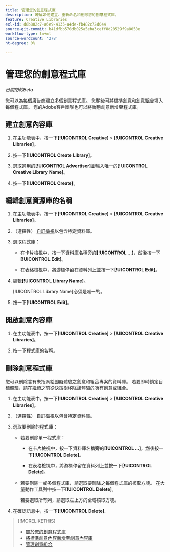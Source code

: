```yaml
---
title: 管理您的創意程式庫
description: 瞭解如何建立、重新命名和刪除您的創意程式庫。
feature: Creative Libraries
exl-id: d8b802c7-a6e9-4135-a4de-fb482c72d044
source-git-commit: b41dfbb570db025a5eba3ceff8d28529f9a8058e
workflow-type: tm+mt
source-wordcount: '278'
ht-degree: 0%

---
```


# 管理您的創意程式庫

*已關閉的Beta*

您可以為每個廣告商建立多個創意程式庫。 您稍後可將[標準創意](creative-add-standard.md)<!-- , dynamic creatives, -->和[創意組合](bundle-manage.md)填入每個程式庫。 您的Adobe客戶團隊也可以將動態創意新增至程式庫。

## 建立創意內容庫

1. 在主功能表中，按一下&#x200B;**[!UICONTROL Creative]** > **[!UICONTROL Creative Libraries]**。

1. 按一下&#x200B;**[!UICONTROL Create Library]**。

1. 選取適用的&#x200B;**[!UICONTROL Advertiser]**&#x200B;並輸入唯一的&#x200B;**[!UICONTROL Creative Library Name]**。

1. 按一下&#x200B;**[!UICONTROL Create]**。

## 編輯創意資源庫的名稱

1. 在主功能表中，按一下&#x200B;**[!UICONTROL Creative]** > **[!UICONTROL Creative Libraries]**。

1. （選擇性） [自訂檢視](/help/creative/introduction/customize-data-views.md)以包含特定資料庫。

1. 選取程式庫：

   * 在卡片檢視中，按一下資料庫名稱旁的&#x200B;**[!UICONTROL ...]**，然後按一下&#x200B;**[!UICONTROL Edit]**。

   * 在表格檢視中，將游標停留在資料列上並按一下&#x200B;**[!UICONTROL Edit]**。

1. 編輯&#x200B;**[!UICONTROL Library Name]**。

   [!UICONTROL Library Name]必須是唯一的。

1. 按一下&#x200B;**[!UICONTROL Edit]**。

## 開啟創意內容庫

1. 在主功能表中，按一下&#x200B;**[!UICONTROL Creative]** > **[!UICONTROL Creative Libraries]**。

1. 按一下程式庫的名稱。

## 刪除創意程式庫

您可以刪除含有未指派給[即時](/help/creative/experiences/experience-about.md#experience-statuses-experience-statuses)體驗之創意和組合專案的資料庫。 若要即時鎖定目標體驗，請在繼續之前[從決策樹](/help/creative/experiences/experience-target-node-delete.md)移除該體驗的所有創意或組合。<!-- Not an option as of 3/4: > For an untargeted live experience, [remove any assigned creatives from the associated ad tag](/help/creative/experiences/experience-tag-assign-creatives.md) before you continue. -->

1. 在主功能表中，按一下&#x200B;**[!UICONTROL Creative]** > **[!UICONTROL Creative Libraries]**。

1. （選擇性） [自訂檢視](/help/creative/introduction/customize-data-views.md)以包含特定資料庫。

1. 選取要刪除的程式庫：

   * 若要刪除單一程式庫：

      * 在卡片檢視中，按一下資料庫名稱旁的&#x200B;**[!UICONTROL ...]**，然後按一下&#x200B;**[!UICONTROL Delete]**。

      * 在表格檢視中，將游標停留在資料列上並按一下&#x200B;**[!UICONTROL Delete]**。

   * 若要刪除一或多個程式庫，請選取要刪除之每個程式庫的核取方塊。 在大量動作工具列中按一下&#x200B;**[!UICONTROL Delete]**。

     若要選取所有列，請選取左上方的全域核取方塊。

1. 在確認訊息中，按一下&#x200B;**[!UICONTROL Delete].**

>[!MORELIKETHIS]
>
>* [關於您的創意程式庫](/help/creative/creative-libraries/creative-libraries-about.md)
>* [將標準創意內容新增至創意內容庫](creative-add-standard.md)
>* [管理創意組合](bundle-manage.md)
